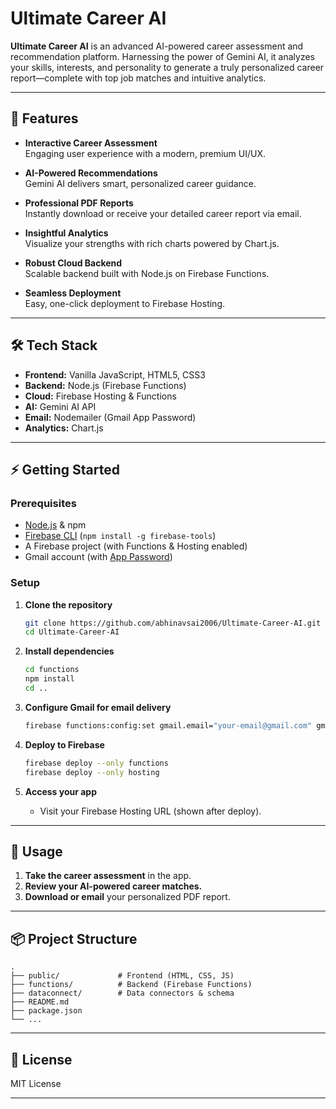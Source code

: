 # Ultimate Career AI

**Ultimate Career AI** is an advanced AI-powered career assessment and recommendation platform. Harnessing the power of Gemini AI, it analyzes your skills, interests, and personality to generate a truly personalized career report—complete with top job matches and intuitive analytics.

---

## 🚀 Features

- **Interactive Career Assessment**  
  Engaging user experience with a modern, premium UI/UX.

- **AI-Powered Recommendations**  
  Gemini AI delivers smart, personalized career guidance.

- **Professional PDF Reports**  
  Instantly download or receive your detailed career report via email.

- **Insightful Analytics**  
  Visualize your strengths with rich charts powered by Chart.js.

- **Robust Cloud Backend**  
  Scalable backend built with Node.js on Firebase Functions.

- **Seamless Deployment**  
  Easy, one-click deployment to Firebase Hosting.

---

## 🛠️ Tech Stack

- **Frontend:** Vanilla JavaScript, HTML5, CSS3
- **Backend:** Node.js (Firebase Functions)
- **Cloud:** Firebase Hosting & Functions
- **AI:** Gemini AI API
- **Email:** Nodemailer (Gmail App Password)
- **Analytics:** Chart.js

---

## ⚡ Getting Started

### Prerequisites

- [Node.js](https://nodejs.org/) & npm
- [Firebase CLI](https://firebase.google.com/docs/cli) (`npm install -g firebase-tools`)
- A Firebase project (with Functions & Hosting enabled)
- Gmail account (with [App Password](https://support.google.com/mail/answer/185833))
  
### Setup

1. **Clone the repository**
    ```sh
    git clone https://github.com/abhinavsai2006/Ultimate-Career-AI.git
    cd Ultimate-Career-AI
    ```

2. **Install dependencies**
    ```sh
    cd functions
    npm install
    cd ..
    ```

3. **Configure Gmail for email delivery**
    ```sh
    firebase functions:config:set gmail.email="your-email@gmail.com" gmail.password="your-app-password"
    ```

4. **Deploy to Firebase**
    ```sh
    firebase deploy --only functions
    firebase deploy --only hosting
    ```

5. **Access your app**
    - Visit your Firebase Hosting URL (shown after deploy).

---

## 📝 Usage

1. **Take the career assessment** in the app.
2. **Review your AI-powered career matches.**
3. **Download or email** your personalized PDF report.

---

## 📦 Project Structure

```
.
├── public/             # Frontend (HTML, CSS, JS)
├── functions/          # Backend (Firebase Functions)
├── dataconnect/        # Data connectors & schema
├── README.md
├── package.json
└── ...
```

---

## 🪪 License

MIT License

---

<p align="center">
  <b></b>
</p>
